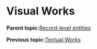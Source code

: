 # Visual Works

**Parent topic:**[Record-level entities](../concepts/record_level_entities.md)

**Previous topic:**[Textual Works](../concepts/textual_works.md)

